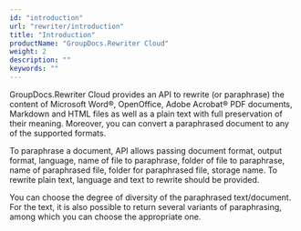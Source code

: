 ```yaml
---
id: "introduction"
url: "rewriter/introduction"
title: "Introduction"
productName: "GroupDocs.Rewriter Cloud"
weight: 2
description: ""
keywords: ""
---
```


GroupDocs.Rewriter Cloud provides an API to rewrite (or paraphrase) the content of Microsoft Word®, OpenOffice,
Adobe Acrobat® PDF documents, Markdown and HTML files as well as a plain text with full preservation of their meaning.
Moreover, you can convert a paraphrased document to any of the supported formats.

To paraphrase a document, API allows passing document format, output format, language, name of file to paraphrase, folder of file to paraphrase, name of
paraphrased file, folder for paraphrased file, storage name. To rewrite plain text, language and text to rewrite should be provided.

You can choose the degree of diversity of the paraphrased text/document. For the text, it is also possible to return
several variants of paraphrasing, among which you can choose the appropriate one.